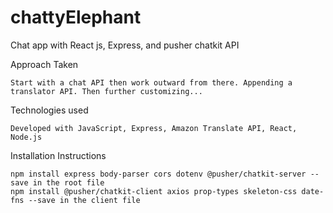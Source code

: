 # chattyElephant
Chat app with React js, Express, and pusher chatkit API
    
Approach Taken

    Start with a chat API then work outward from there. Appending a translator API. Then further customizing...

Technologies used

    Developed with JavaScript, Express, Amazon Translate API, React, Node.js

Installation Instructions

    npm install express body-parser cors dotenv @pusher/chatkit-server --save in the root file
    npm install @pusher/chatkit-client axios prop-types skeleton-css date-fns --save in the client file
